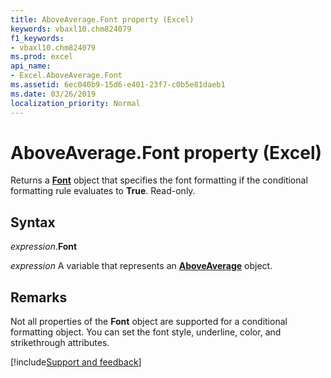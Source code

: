 ```yaml
---
title: AboveAverage.Font property (Excel)
keywords: vbaxl10.chm824079
f1_keywords:
- vbaxl10.chm824079
ms.prod: excel
api_name:
- Excel.AboveAverage.Font
ms.assetid: 6ec040b9-15d6-e401-23f7-c0b5e81daeb1
ms.date: 03/26/2019
localization_priority: Normal
---
```



# AboveAverage.Font property (Excel)

Returns a **[Font](Excel.Font(object).md)** object that specifies the font formatting if the conditional formatting rule evaluates to **True**. Read-only.


## Syntax

_expression_.**Font**

_expression_ A variable that represents an **[AboveAverage](Excel.AboveAverage.md)** object.


## Remarks

Not all properties of the **Font** object are supported for a conditional formatting object. You can set the font style, underline, color, and strikethrough attributes.



[!include[Support and feedback](~/includes/feedback-boilerplate.md)]